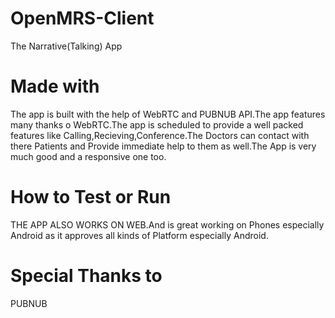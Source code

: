 # OpenMRS-Client
The Narrative(Talking) App 

# Made with
The app is built with the help of WebRTC and PUBNUB API.The app features many thanks o WebRTC.The app is scheduled to provide a well packed features like Calling,Recieving,Conference.The Doctors can contact with there Patients and Provide immediate help to them as well.The App is very much good and a responsive one too.

# How to Test or Run
THE APP ALSO WORKS ON WEB.And is great working on Phones especially Android as it approves all kinds of Platform especially Android.

# Special Thanks to
 PUBNUB
